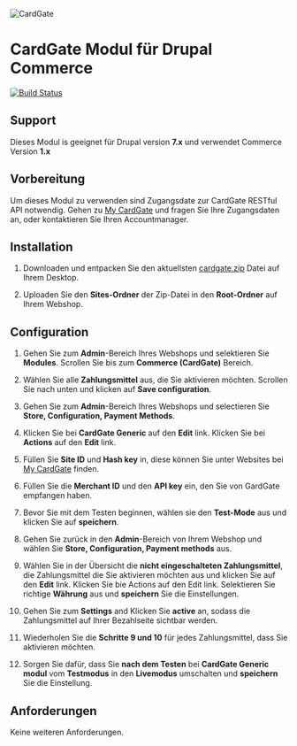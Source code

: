 ![CardGate](https://cdn.curopayments.net/thumb/200/logos/cardgate.png)

# CardGate Modul für Drupal Commerce

[![Build Status](https://travis-ci.org/cardgate/drupal-commerce.svg?branch=master)](https://travis-ci.org/cardgate/drupal-commerce)

## Support

Dieses Modul is geeignet für Drupal version **7.x** und verwendet Commerce Version **1.x**

## Vorbereitung

Um dieses Modul zu verwenden sind Zugangsdate zur CardGate RESTful API notwendig.
Gehen zu [My CardGate](https://my.cardgate.com/) und fragen Sie Ihre Zugangsdaten an, oder kontaktieren Sie Ihren Accountmanager.

## Installation

1. Downloaden und entpacken Sie den aktuellsten [cardgate.zip](https://github.com/cardgate/drupal-commerce/releases/) Datei auf Ihrem Desktop.

2. Uploaden Sie den **Sites-Ordner** der Zip-Datei in den **Root-Ordner** auf Ihrem Webshop.

## Configuration

1. Gehen Sie zum **Admin**-Bereich Ihres Webshops und selektieren Sie **Modules**.
   Scrollen Sie bis zum **Commerce (CardGate)** Bereich.

2. Wählen Sie alle **Zahlungsmittel** aus, die Sie aktivieren möchten.
   Scrollen Sie nach unten und klicken  auf **Save configuration**.

3. Gehen Sie zum **Admin**-Bereich Ihres Webshops und selectieren Sie **Store,  Configuration, Payment Methods**.

4. Klicken Sie bei **CardGate Generic** auf den **Edit** link.
   Klicken Sie bei **Actions** auf den **Edit** link.

5. Füllen Sie **Site ID** und **Hash key** in, diese können Sie unter Websites bei [My CardGate](https://my.cardgate.com/) finden.

6. Füllen Sie die **Merchant ID** und den **API key** ein, den Sie von GardGate empfangen haben.

7. Bevor Sie mit dem Testen beginnen, wählen sie den **Test-Mode** aus und klicken Sie auf **speichern**.

8. Gehen Sie zurück in den **Admin**-Bereich von Ihrem Webshop und wählen Sie **Store, Configuration, Payment methods** aus.

9. Wählen Sie in der Übersicht die **nicht eingeschalteten Zahlungsmittel**, die Zahlungsmittel die Sie aktivieren möchten aus und klicken Sie auf den **Edit** link.
   Klicken Sie bie Actions auf den Edit link.
   Selektieren Sie richtige **Währung** aus und **speichern** Sie die Einstellungen.

10. Gehen Sie zum **Settings** and Klicken Sie **active** an, sodass die Zahlungsmittel auf Ihrer Bezahlseite sichtbar  werden.

11. Wiederholen Sie die **Schritte 9 und 10** für jedes Zahlungsmittel, dass Sie aktivieren möchten.

12. Sorgen Sie dafür, dass Sie **nach dem Testen** bei **CardGate Generic modul** vom **Testmodus** in den **Livemodus** umschalten und **speichern** Sie die Einstellung.

## Anforderungen

Keine weiteren Anforderungen.
